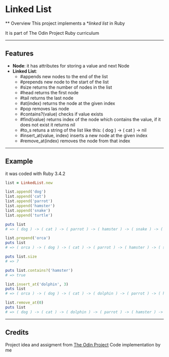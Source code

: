 # Linked List

** Overview
This project implements a **linked list* in Ruby

It is part of The Odin Project Ruby curriculum

---

## Features
- **Node**: it has attributes for storing a value and next Node
- **Linked List**:
  - #appends new nodes to the end of the list
  - #prepends new node to the start of the list
  - #size returns the number of nodes in the list
  - #head returns the first node
  - #tail returns the last node
  - #at(index) returns the node at the given index
  - #pop removes las node
  - #contains?(value) checks if value exists
  - #find(value) returns index of the node which contains the value, if it does not exist it returns nil
  - #to_s retuns a string of the list like this: ( dog ) -> ( cat ) -> nil
  - #insert_at(value, index) inserts a new node at the given index
  - #remove_at(index) removes the node from that index

---

## Example 

it was coded with Ruby 3.4.2

```ruby
list = LinkedList.new

list.append('dog')
list.append('cat')
list.append('parrot')
list.append('hamster')
list.append('snake')
list.append('turtle')

puts list
# => ( dog ) -> ( cat ) -> ( parrot ) -> ( hamster ) -> ( snake ) -> ( turtle ) -> nil

list.prepend('orca')
puts list
# => ( orca ) -> ( dog ) -> ( cat ) -> ( parrot ) -> ( hamster ) -> ( snake ) -> ( turtle ) -> nil

puts list.size
# => 7

puts list.contains?('hamster')
# => true

list.insert_at('dolphin', 3)
puts list
# => ( orca ) -> ( dog ) -> ( cat ) -> ( dolphin ) -> ( parrot ) -> ( hamster ) -> ( snake ) -> ( turtle ) -> nil

list.remove_at(0)
puts list
# => ( dog ) -> ( cat ) -> ( dolphin ) -> ( parrot ) -> ( hamster ) -> ( snake ) -> ( turtle ) -> nil
```

---

## Credits
Project idea and assigment from [The Odin Project]([url](https://github.com/costealan/linked_list))
Code implementation by me
